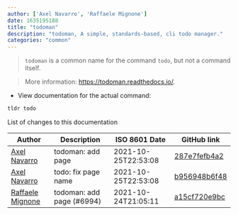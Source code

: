 ```yaml
---
author: ['Axel Navarro', 'Raffaele Mignone']
date: 1635195188
title: "todoman"
description: "todoman, A simple, standards-based, cli todo manager."
categories: "common"
---
```

> `todoman` is a common name for the command `todo`, but not a command itself.

> More information: <https://todoman.readthedocs.io/>.

- View documentation for the actual command:

```bash
tldr todo
```
List of changes to this documentation


Author | Description | ISO 8601 Date | GitHub link
------|-----|-----|-----
[Axel Navarro](mailto:navarroaxel@gmail.com) | todoman: add page | 2021-10-25T22:53:08 | [287e7fefb4a2](https://github.com/tldr-pages/tldr/commit/287e7fefb4a249c897f4b44cd9f8e52c86455fd7)
[Axel Navarro](mailto:navarroaxel@gmail.com) | todo: fix page name | 2021-10-25T22:53:08 | [b956948b6f48](https://github.com/tldr-pages/tldr/commit/b956948b6f482f9fb99e4e44da695d4baea8f31c)
[Raffaele Mignone](mailto:github@norangeb.it) | todoman: add page (#6994) | 2021-10-24T21:05:11 | [a15cf720e9bc](https://github.com/tldr-pages/tldr/commit/a15cf720e9bcd577db66a171f5c539390371f1f1)

